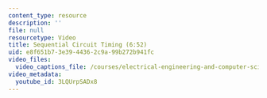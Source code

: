 ```yaml
---
content_type: resource
description: ''
file: null
resourcetype: Video
title: Sequential Circuit Timing (6:52)
uid: e8f651b7-3e39-4436-2c9a-99b272b941fc
video_files:
  video_captions_file: /courses/electrical-engineering-and-computer-science/6-004-computation-structures-spring-2017/c5/c5s2/c5s2v5/sequential-circuit-timing-6-52-/3LQUrpSADx8.vtt
video_metadata:
  youtube_id: 3LQUrpSADx8
---
```

